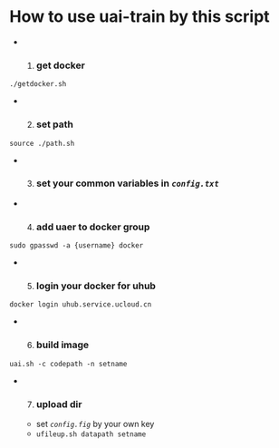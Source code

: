 # How to use uai-train by this script
- 1. ### get docker
`./getdocker.sh` 
- 2. ### set path
`source ./path.sh`
- 3. ### set your common variables in _`config.txt`_
- 4. ### add uaer to docker group
`sudo gpasswd -a {username} docker`
- 5. ### login your docker for uhub
`docker login uhub.service.ucloud.cn`
- 6. ### build image
`uai.sh -c codepath -n setname`
- 7. ### upload dir
    -  set _`config.fig`_ by your own key
    - `ufileup.sh datapath setname`


